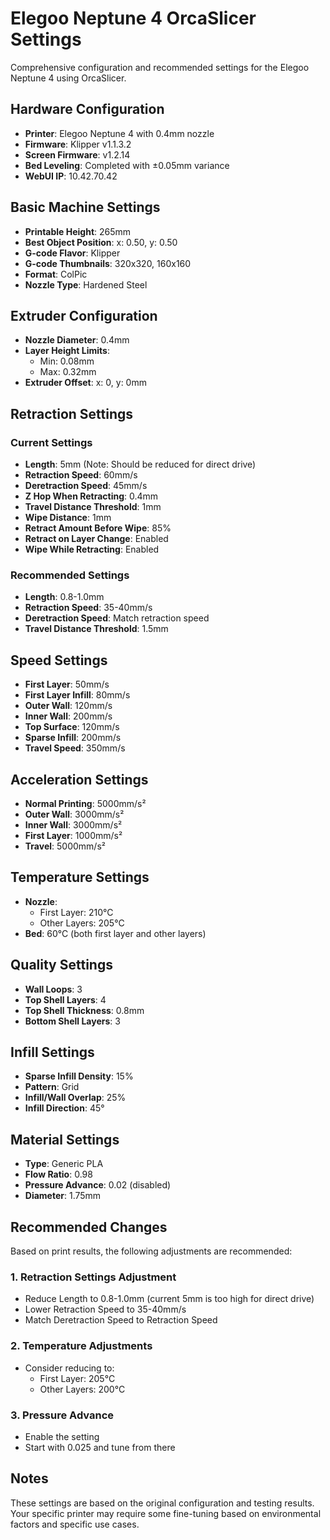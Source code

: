 # Elegoo Neptune 4 OrcaSlicer Settings

Comprehensive configuration and recommended settings for the Elegoo Neptune 4 using OrcaSlicer.

## Hardware Configuration

- **Printer**: Elegoo Neptune 4 with 0.4mm nozzle
- **Firmware**: Klipper v1.1.3.2
- **Screen Firmware**: v1.2.14
- **Bed Leveling**: Completed with ±0.05mm variance
- **WebUI IP**: 10.42.70.42

## Basic Machine Settings

- **Printable Height**: 265mm
- **Best Object Position**: x: 0.50, y: 0.50
- **G-code Flavor**: Klipper
- **G-code Thumbnails**: 320x320, 160x160
- **Format**: ColPic
- **Nozzle Type**: Hardened Steel

## Extruder Configuration

- **Nozzle Diameter**: 0.4mm
- **Layer Height Limits**: 
  - Min: 0.08mm
  - Max: 0.32mm
- **Extruder Offset**: x: 0, y: 0mm

## Retraction Settings

### Current Settings
- **Length**: 5mm (Note: Should be reduced for direct drive)
- **Retraction Speed**: 60mm/s
- **Deretraction Speed**: 45mm/s
- **Z Hop When Retracting**: 0.4mm
- **Travel Distance Threshold**: 1mm
- **Wipe Distance**: 1mm
- **Retract Amount Before Wipe**: 85%
- **Retract on Layer Change**: Enabled
- **Wipe While Retracting**: Enabled

### Recommended Settings
- **Length**: 0.8-1.0mm
- **Retraction Speed**: 35-40mm/s
- **Deretraction Speed**: Match retraction speed
- **Travel Distance Threshold**: 1.5mm

## Speed Settings

- **First Layer**: 50mm/s
- **First Layer Infill**: 80mm/s
- **Outer Wall**: 120mm/s
- **Inner Wall**: 200mm/s
- **Top Surface**: 120mm/s
- **Sparse Infill**: 200mm/s
- **Travel Speed**: 350mm/s

## Acceleration Settings

- **Normal Printing**: 5000mm/s²
- **Outer Wall**: 3000mm/s²
- **Inner Wall**: 3000mm/s²
- **First Layer**: 1000mm/s²
- **Travel**: 5000mm/s²

## Temperature Settings

- **Nozzle**:
  - First Layer: 210°C
  - Other Layers: 205°C
- **Bed**: 60°C (both first layer and other layers)

## Quality Settings

- **Wall Loops**: 3
- **Top Shell Layers**: 4
- **Top Shell Thickness**: 0.8mm
- **Bottom Shell Layers**: 3

## Infill Settings

- **Sparse Infill Density**: 15%
- **Pattern**: Grid
- **Infill/Wall Overlap**: 25%
- **Infill Direction**: 45°

## Material Settings

- **Type**: Generic PLA
- **Flow Ratio**: 0.98
- **Pressure Advance**: 0.02 (disabled)
- **Diameter**: 1.75mm

## Recommended Changes

Based on print results, the following adjustments are recommended:

### 1. Retraction Settings Adjustment
- Reduce Length to 0.8-1.0mm (current 5mm is too high for direct drive)
- Lower Retraction Speed to 35-40mm/s
- Match Deretraction Speed to Retraction Speed

### 2. Temperature Adjustments
- Consider reducing to:
  - First Layer: 205°C
  - Other Layers: 200°C

### 3. Pressure Advance
- Enable the setting
- Start with 0.025 and tune from there

## Notes

These settings are based on the original configuration and testing results. Your specific printer may require some fine-tuning based on environmental factors and specific use cases.
